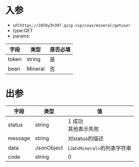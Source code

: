 # 入参

* url:```https://2858y3h397.qicp.vip/cxwx/mineral/getuser```
* type:GET
* params:

| 字段  | 类型    | 是否必填 |
| ----- | ------- | -------- |
| token | string  | 是       |
| bean  | Mineral | 否       |



# 出参

| 字段    | 类型       | 值                          |
| ------- | ---------- | --------------------------- |
| status  | string     | 1 成功<br />其他表示失败    |
| message | string     | 对status的描述              |
| data    | JsonObject | List`<Mineral>`的列表字符串 |
| code    | string     | 0                           |

